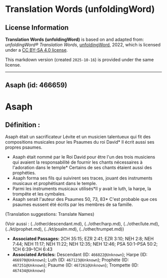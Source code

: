 # Translation Words (unfoldingWord)

## License Information

**Translation Words (unfoldingWord)** is based on and adapted from: _unfoldingWord® Translation Words_, [unfoldingWord](https://unfoldingword.org/utw), 2022, which is licensed under a [CC BY-SA 4.0 license](https://creativecommons.org/licenses/by-sa/4.0/legalcode.en).

This markdown version (created `2025-10-16`) is provided under the same license.



--------------------------------

## Asaph (id: 466659)

Asaph
=====

Définition :
------------

Asaph était un sacrificateur Lévite et un musicien talentueux qui fit des compositions musicales pour les Psaumes du roi David\* Il écrit aussi ses propres psaumes.

* Asaph était nommé par le Roi David pour être l'un des trois musiciens qui avaient la responsabilité de fournir les chants nécessaires à l'adoration dans le temple\* Certains de ses chants étaient aussi des prophéties.
* Asaph forma ses fils qui suivirent ses traces, jouant des instruments musicaux et prophétisant dans le temple.
* Parmi les instruments musicaux utilisés\*Il y avait le luth, la harpe, la trompête et les cymbales.
* Asaph serait l'auteur des Psaumes 50, 73, 83\* C'est probable que ces psaumes eussent été écrits par les membres de sa famille.

(Translation suggestions: Translate Names)

(Voir aussi : (../other/descendant.md), (../other/harp.md), (../other/lute.md), (../kt/prophet.md), (../kt/psalm.md), (../other/trumpet.md))

* **Associated Passages:** 2CH 35:15; EZR 2:41; EZR 3:10; NEH 2:8; NEH 7:44; NEH 11:17; NEH 11:22; NEH 12:35; NEH 12:46; PSA 50:1–PSA 50:2; 1CH 6:39–1CH 6:43
* **Associated Articles:** Descendant (ID: `466822@Unknown`); Harpe (ID: `466970@Unknown`); Luth (ID: `467123@Unknown`); Prophète (ID: `467251@Unknown`); Psaume (ID: `467261@Unknown`); Trompette (ID: `467434@Unknown`)

